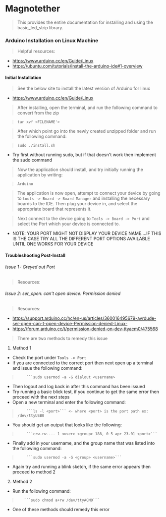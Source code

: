 # Magnotether 
> This provides the entire documentation for installing and using the basic_led_strip library. 

### Arduino Installation on Linux Machine
> Helpful resources:
  * https://www.arduino.cc/en/Guide/Linux
  * https://ubuntu.com/tutorials/install-the-arduino-ide#1-overview

#### Initial Installation
> See the below site to install the latest version of Arduino for linux
  * https://www.arduino.cc/en/Guide/Linux
 
> After installing, open the terminal, and run the following command to convert from the zip

> ```tar xvf <FILENAME'>```

> After which point go into the newly created unzipped folder and run the following command:

> ```sudo ./install.sh```
  * Try first without running sudo, but if that doesn't work then implement the sudo command

> Now the application should install, and try initially running the application by writing:

> ```Arduino```

> The application is now open, attempt to connect your device by going to ```tools -> Board -> Board Manager``` and installing the necessary boards to the IDE. Then plug your device in, and select the appropriate board that represents it.

> Next connect to the device going to ```Tools -> Board -> Port``` and select the Port which your device is connected to.
 * NOTE: YOUR PORT MIGHT NOT DISPLAY YOUR DEVICE NAME....IF THIS IS THE CASE TRY ALL THE DIFFERENT PORT OPTIONS AVAILABLE UNTIL ONE WORKS FOR YOUR DEVICE

#### Troubleshooting Post-Install
###### Issue 1 : Greyed out Port
> Resources:

###### Issue 2: ser_open: can't open device: Permission denied
> Resources:
 * https://support.arduino.cc/hc/en-us/articles/360016495679-avrdude-ser-open-can-t-open-device-Permission-denied-Linux-
 * https://forum.arduino.cc/t/permission-denied-on-dev-ttyacm0/475568
>  There are two methods to remedy this issue
1. Method 1
  * Check the port under ```Tools -> Port```
  * If you are connected to the correct port then next open up a terminal and issue the following command:
>         ```sudo usermod -a -G dialout <username>
  * Then logout and log back in after this command has been issued
  * Try running a basic blick test, if you continue to get the same error then proceed with the next steps
  * Open a new terminal and enter the following command:
>         ```ls -l <port>``` <- where <port> is the port path ex: /dev/ttyUSB0
  * You should get an output that looks like the following:
>         ```crw-rw---- 1 <user> <group> 188, 0 5 apr 23.01 <port>```
  * Finally add in your username, and the group name that was listed into the following command:
>         ```sudo usermod -a -G <group> <username>```
  * Again try and running a blink sketch, if the same error appears then proceed to method 2
 
2. Method 2
  *  Run the following command:
>        ```sudo chmod a+rw /dev/ttyACM0```
  * One of these methods should remedy this error
>  


>  

